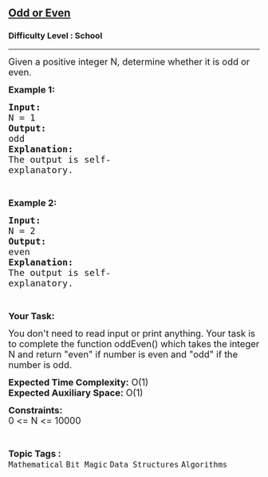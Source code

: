 <h2><a href="https://www.geeksforgeeks.org/problems/odd-or-even3618/1?page=1&category=Mathematical&difficulty=School&sortBy=submissions">Odd or Even</a></h2><h3>Difficulty Level : School</h3><hr><div class="problems_problem_content__Xm_eO"><p><span style="font-size: 18px;">Given a positive integer N, determine whether it is odd or even.</span></p>
<p><strong><span style="font-size: 18px;">Example 1:</span></strong></p>
<pre><strong><span style="font-size: 18px;">Input:</span></strong>
<span style="font-size: 18px;">N = 1</span>
<strong><span style="font-size: 18px;">Output:</span></strong>
<span style="font-size: 18px;">odd</span>
<strong><span style="font-size: 18px;">Explanation:</span></strong>
<span style="font-size: 18px;">The output is self-</span>
<span style="font-size: 18px;">explanatory.</span></pre>
<p>&nbsp;</p>
<p><strong><span style="font-size: 18px;">Example 2:</span></strong></p>
<pre><strong><span style="font-size: 18px;">Input:</span></strong>
<span style="font-size: 18px;">N = 2</span>
<strong><span style="font-size: 18px;">Output:</span></strong>
<span style="font-size: 18px;">even</span>
<strong><span style="font-size: 18px;">Explanation:</span></strong>
<span style="font-size: 18px;">The output is self-</span>
<span style="font-size: 18px;">explanatory.</span></pre>
<p>&nbsp;</p>
<p><strong><span style="font-size: 18px;">Your Task:</span></strong></p>
<p><span style="font-size: 18px;">You don't need to read input or print anything. Your task is to complete the function oddEven() which takes the integer N and return "even" if number is even and "odd" if the number is odd.</span></p>
<p><span style="font-size: 18px;"><strong>Expected Time Complexity:</strong> O(1)<br><strong>Expected Auxiliary Space:</strong> O(1)</span></p>
<p><span style="font-size: 18px;"><strong>Constraints:</strong><br>0 &lt;= N &lt;= 10000</span></p></div><br><p><span style=font-size:18px><strong>Topic Tags : </strong><br><code>Mathematical</code>&nbsp;<code>Bit Magic</code>&nbsp;<code>Data Structures</code>&nbsp;<code>Algorithms</code>&nbsp;